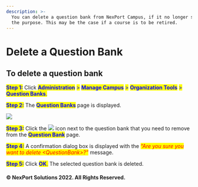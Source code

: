 ```yaml
---
description: >-
  You can delete a question bank from NexPort Campus, if it no longer servers
  the purpose. This may be the case if a course is to be retired.
---
```


# Delete a Question Bank

## **To delete a question bank**

<mark style="color:blue;">**Step 1:**</mark>  Click <mark style="color:blue;">**Administration**</mark> <mark style="color:blue;"></mark><mark style="color:blue;">></mark> <mark style="color:blue;"></mark><mark style="color:blue;">**Manage Campus**</mark> <mark style="color:blue;"></mark><mark style="color:blue;">></mark> <mark style="color:blue;"></mark><mark style="color:blue;">**Organization Tools**</mark> <mark style="color:blue;"></mark><mark style="color:blue;">></mark> <mark style="color:blue;"></mark><mark style="color:blue;">**Question Banks**</mark><mark style="color:blue;">.</mark>

<mark style="color:blue;">**Step 2:**</mark>  The <mark style="color:blue;">**Question Banks**</mark> page is displayed.

![](https://www.nexportcampus.com/Content/Guides/aweb/Content/Resources/Images/OT\_Question\_Banks/Question\_Banks\_Delete\_550x213.png)

<mark style="color:blue;">**Step 3:**</mark>  Click the ![](https://www.nexportcampus.com/Content/Guides/aweb/Content/Resources/Images/Common\_Screens\_Icons/Delete.png) icon next to the question bank that you need to remove from the <mark style="color:blue;">**Question Bank**</mark> page.

<mark style="color:blue;">**Step 4:**</mark>  A confirmation dialog box is displayed with the _<mark style="color:red;background-color:yellow;">“Are you sure you want to delete \<QuestionBank>?”</mark>_ message.

<mark style="color:blue;">**Step 5:**</mark>  Click <mark style="color:blue;">**OK**</mark><mark style="color:blue;">.</mark>  The selected question bank is deleted.

#### © NexPort Solutions 2022. All Rights Reserved.
